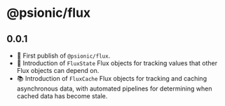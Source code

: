 # @psionic/flux

## 0.0.1

* 🥳 First publish of `@psionic/flux`.
* 📝 Introduction of `FluxState` Flux objects for tracking values that other Flux objects can depend on.
* 📚 Introduction of `FluxCache` Flux objects for tracking and caching asynchronous data, with automated pipelines for determining when cached data has become stale.